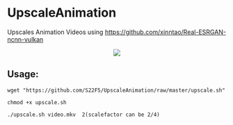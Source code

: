 # UpscaleAnimation
Upscales Animation Videos using https://github.com/xinntao/Real-ESRGAN-ncnn-vulkan

<p align="center">
  <img src="https://raw.githubusercontent.com/S22F5/Real-UpscaleAnimation/master/assets/frame_comp.png">
</p>

## Usage:

```wget "https://github.com/S22F5/UpscaleAnimation/raw/master/upscale.sh"```

```chmod +x upscale.sh```

```./upscale.sh video.mkv  2(scalefactor can be 2/4)```
